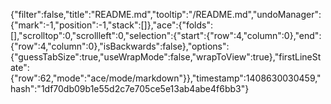{"filter":false,"title":"README.md","tooltip":"/README.md","undoManager":{"mark":-1,"position":-1,"stack":[]},"ace":{"folds":[],"scrolltop":0,"scrollleft":0,"selection":{"start":{"row":4,"column":0},"end":{"row":4,"column":0},"isBackwards":false},"options":{"guessTabSize":true,"useWrapMode":false,"wrapToView":true},"firstLineState":{"row":62,"mode":"ace/mode/markdown"}},"timestamp":1408630030459,"hash":"1df70db09b1e55d2c7e705ce5e13ab4abe4f6bb3"}